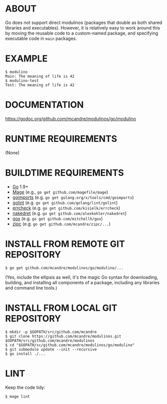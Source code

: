 # ABOUT

Go does not support direct modulinos (packages that double as both shared libraries and executables). However, it is relatively easy to work around this by moving the reusable code to a custom-named package, and specifying executable code in `main` packages.

# EXAMPLE

```
$ modulino
Main: The meaning of life is 42
$ modulino-test
Test: The meaning of life is 42
```

# DOCUMENTATION

https://godoc.org/github.com/mcandre/modulinos/go/modulino

# RUNTIME REQUIREMENTS

(None)

# BUILDTIME REQUIREMENTS

* [Go](https://golang.org/) 1.9+
* [Mage](https://magefile.org/) (e.g., `go get github.com/magefile/mage`)
* [goimports](https://godoc.org/golang.org/x/tools/cmd/goimports) (e.g. `go get golang.org/x/tools/cmd/goimports`)
* [golint](https://github.com/golang/lint) (e.g. `go get github.com/golang/lint/golint`)
* [errcheck](https://github.com/kisielk/errcheck) (e.g. `go get github.com/kisielk/errcheck`)
* [nakedret](https://github.com/alexkohler/nakedret) (e.g. `go get github.com/alexkohler/nakedret`)
* [gox](https://github.com/mitchellh/gox) (e.g. `go get github.com/mitchellh/gox`)
* [zipc](https://github.com/mcandre/zipc) (e.g. `go get github.com/mcandre/zipc/...`)

# INSTALL FROM REMOTE GIT REPOSITORY

```
$ go get github.com/mcandre/modulinos/go/modulino/...
```

(Yes, include the ellipsis as well, it's the magic Go syntax for downloading, building, and installing all components of a package, including any libraries and command line tools.)

# INSTALL FROM LOCAL GIT REPOSITORY

```
$ mkdir -p $GOPATH/src/github.com/mcandre
$ git clone https://github.com/mcandre/modulinos.git $GOPATH/src/github.com/mcandre/modulinos
$ cd "$GOPATH/sc/github.com/mcandre/modulinos/go/modulino"
$ git submodule update --init --recursive
$ go install ./...
```

# LINT

Keep the code tidy:

```
$ mage lint
```
